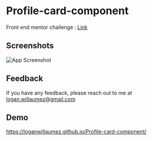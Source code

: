 
# Profile-card-component

Front end mentor challenge : [Link](https://www.frontendmentor.io/solutions/responsive-profile-card-oNLHQfOSq)


## Screenshots

![App Screenshot](https://user-images.githubusercontent.com/60406970/132378069-559b4237-af74-42e6-a679-3204ace96785.png)

  
## Feedback

If you have any feedback, please reach out to me at logan.willaumez@gmail.com

  
## Demo

https://loganwillaumez.github.io/Profile-card-component/

  
